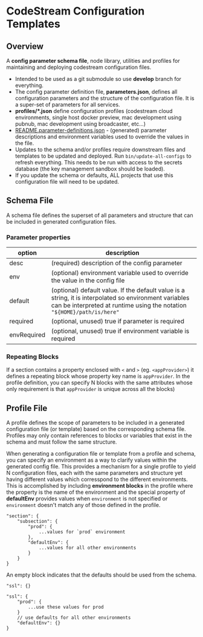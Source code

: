 # CodeStream Configuration Templates

## Overview
A **config parameter schema file**, node library, utilities and profiles for
maintaining and deploying codestream configuration files.

- Intended to be used as a git submodule so use **develop** branch for
  everything.
- The config parameter definition file, **parameters.json**, defines all
  configuration parameters and the structure of the configuration file. It is a super-set of parameters for all services.
- **profiles/\*.json** define configuration profiles (codestream cloud
  environments, single host docker preview, mac development using pubnub,
  mac development using broadcaster, etc...)
- [README.parameter-definitions.json](README.parameter-definitions.json) -
  (generated) parameter descriptions and environment variables used to override
  the values in the file.
- Updates to the schema and/or profiles require downstream files and templates
  to be updated and deployed. Run `bin/update-all-configs` to refresh
  everything. This needs to be run with access to the secrets database (the key management sandbox should be loaded).
- If you update the schema or defaults, ALL projects that use this configuration
  file will need to be updated.


## Schema File

A schema file defines the superset of all parameters and structure that can be
included in generated configuration files.

### Parameter properties

| option | description |
| --- | --- |
| desc | (required) description of the config parameter |
| env | (optional) environment variable used to override the value in the config file |
| default | (optional) default value. If the default value is a string, it is interpolated so environment variables can be interpreted at runtime using the notation `"${HOME}/path/is/here"` |
| required | (optional, unused) true if parameter is required |
| envRequired | (optional, unused) true if environment variable is required |

### Repeating Blocks

If a section contains a property enclosed with `<` and `>` (eg. `<appProvider>`)
it defines a repeating block whose property key name is `appProvider`. In the
profile definition, you can specify N blocks with the same attributes whose only
requirement is that `appProvider` is unique across all the blocks)

## Profile File

A profile defines the scope of parameters to be included in a generated
configuration file (or template) based on the corresponding schema file.
Profiles may only contain references to blocks or variables that exist in the
schema and must follow the same structure.

When generating a configuration file or template from a profile and schema, you
can specify an environment as a way to clarify values within the generated
config file. This provides a mechanism for a single profile to yield N
configuration files, each with the same parameters and structure yet having
different values which corresspond to the different environments. This is
accomplished by including **environment blocks** in the profile where the
property is the name of the environment and the special property of
**defaultEnv** provides values when `environment` is not specified or
`environment` doesn't match any of those defined in the profile.

```
"section": {
    "subsection": {
        "prod": {
            ...values for `prod` environment
        },
        "defaultEnv": {
            ...values for all other environments
        }
    }
}
```

An empty block indicates that the defaults should be used from the schema.
```
"ssl": {}

"ssl": {
    "prod": {
        ...use these values for prod
    }
    // use defaults for all other environments
    "defaultEnv": {}
}
```

